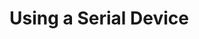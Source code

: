 <!--
    Copyright 2024, Colias Group, LLC

    SPDX-License-Identifier: CC-BY-SA-4.0
-->

# Using a Serial Device
